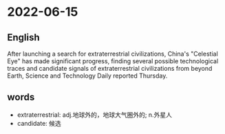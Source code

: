 # 2022-06-15


## English
After launching a search for 
extraterrestrial  civilizations, China's
"Celestial Eye" has made significant
progress, finding several possible 
technological traces and candidate signals
of extraterrestrial civilizations from
beyond Earth, Science and Technology
Daily reported Thursday.




## words
* extraterrestrial: adj.地球外的，地球大气圈外的; n.外星人
* candidate: 候选